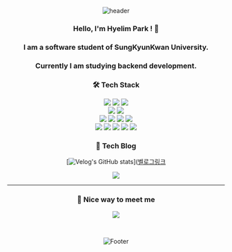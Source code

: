 <div align="center">

![header](https://capsule-render.vercel.app/api?type=waving&color=3474d1&height=150&section=header&text=HyelimPark&fontColor=ffffff&fontSize=70&animation=twinkling)


<h3>Hello, I'm Hyelim Park ! 👋</h3>
<h3>I am a software student of SungKyunKwan University.</h3>
<h3>Currently I am studying backend development.</h3>


<h3 align="center">🛠 Tech Stack </h3>

<img src="https://img.shields.io/badge/java-007396?style=for-the-badge&logo=java&logoColor=white"> 
<img src="https://img.shields.io/badge/python-3776AB?style=for-the-badge&logo=python&logoColor=white"> 
<img src="https://img.shields.io/badge/c++-00599C?style=for-the-badge&logo=c%2B%2B&logoColor=white">
<br/>
<img src="https://img.shields.io/badge/spring boot-6DB33F?style=for-the-badge&logo=springboot&logoColor=white"> 
<img src="https://img.shields.io/badge/android-3DDC84?style=for-the-badge&logo=Android&logoColor=white"/>
<br>
<img src="https://img.shields.io/badge/mysql-4479A1?style=for-the-badge&logo=mysql&logoColor=white"> 
<img src="https://img.shields.io/badge/mariaDB-003545?style=for-the-badge&logo=mariaDB&logoColor=white"> 
<img src="https://img.shields.io/badge/mongoDB-47A248?style=for-the-badge&logo=mongoDB&logoColor=white"> 
<img src="https://img.shields.io/badge/redis-DC382D?style=for-the-badge&logo=redis&logoColor=white"> 
<br>
<img src="https://img.shields.io/badge/html5-E34F26?style=for-the-badge&logo=html5&logoColor=white"> 
<img src="https://img.shields.io/badge/css-1572B6?style=for-the-badge&logo=css3&logoColor=white"> 
<img src="https://img.shields.io/badge/javascript-F7DF1E?style=for-the-badge&logo=javascript&logoColor=black"> 
<img src="https://img.shields.io/badge/jquery-0769AD?style=for-the-badge&logo=jquery&logoColor=white">
<img src="https://img.shields.io/badge/vue.js-4FC08D?style=for-the-badge&logo=vue.js&logoColor=white"> 


<br/>
<h3 align="center"> 🌱 Tech Blog </h3>

[![Velog's GitHub stats](https://velog-readme-stats.vercel.app/api?name=djc06048)]([벨로그링크](https://velog.io/@djc06048/)

<a href="https://hits.seeyoufarm.com"><img src="https://hits.seeyoufarm.com/api/count/incr/badge.svg?url=https%3A%2F%2Fgithub.com%2Fdjc06048&count_bg=%2379C83D&title_bg=%23555555&icon=&icon_color=%23E7E7E7&title=hits&edge_flat=false"/></a>

---


<h3 align="center"> 🤞 Nice way to meet me </h3>
<p align="center">
<a href="mailto:gsafe1213@gmail.com">
    <img src="https://img.shields.io/badge/Gmail-d14836?style=for-the-badge&logo=Gmail&logoColor=white&link=mailto:gsafe1213@gmail.com"/>
</a>
</p>

<br>

![Footer](https://capsule-render.vercel.app/api?type=waving&color=3474d3&height=200&section=footer)

</div>
